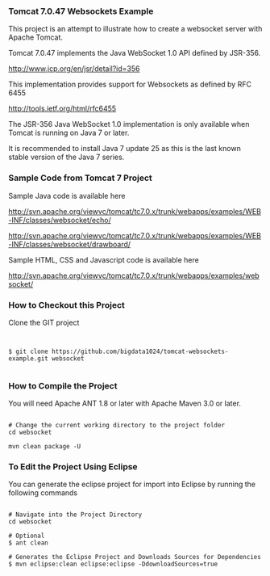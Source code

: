### Tomcat 7.0.47 Websockets Example ###

This project is an attempt to illustrate how to create a websocket server with Apache Tomcat.

Tomcat 7.0.47 implements the Java WebSocket 1.0 API defined by JSR-356.

http://www.jcp.org/en/jsr/detail?id=356

This implementation provides support for Websockets as defined by RFC 6455

http://tools.ietf.org/html/rfc6455

The JSR-356 Java WebSocket 1.0 implementation is only available when Tomcat is running on Java 7 or later.

It is recommended to install Java 7 update 25 as this is the last known stable version of the Java 7 series.


### Sample Code from Tomcat 7 Project ####

Sample Java code is available here

http://svn.apache.org/viewvc/tomcat/tc7.0.x/trunk/webapps/examples/WEB-INF/classes/websocket/echo/

http://svn.apache.org/viewvc/tomcat/tc7.0.x/trunk/webapps/examples/WEB-INF/classes/websocket/drawboard/


Sample HTML, CSS and Javascript code is available here

http://svn.apache.org/viewvc/tomcat/tc7.0.x/trunk/webapps/examples/websocket/


### How to Checkout this Project ###


Clone the GIT project

```shell


$ git clone https://github.com/bigdata1024/tomcat-websockets-example.git websocket


```


### How to Compile the Project ###

You will need Apache ANT 1.8 or later with Apache Maven 3.0 or later.

```shell

# Change the current working directory to the project folder
cd websocket

mvn clean package -U 

```

### To Edit the Project Using Eclipse ####

You can generate the eclipse project for import into Eclipse by running the following commands


```shell

# Navigate into the Project Directory
cd websocket

# Optional
$ ant clean

# Generates the Eclipse Project and Downloads Sources for Dependencies
$ mvn eclipse:clean eclipse:eclipse -DdownloadSources=true

```


